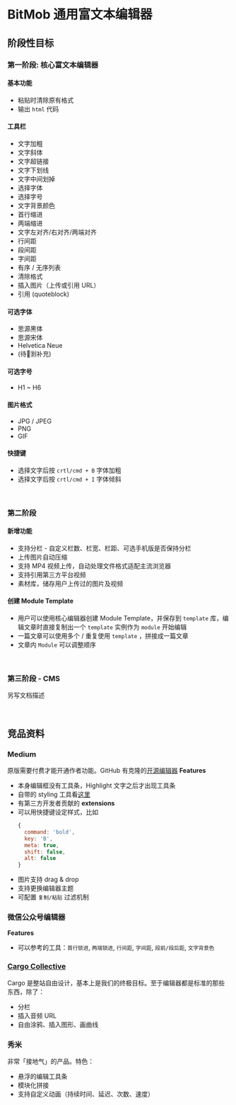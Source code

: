 # BitMob 通用富文本编辑器

## 阶段性目标
### 第一阶段: 核心富文本编辑器

#### 基本功能
- 粘贴时清除原有格式
- 输出 `html` 代码

#### 工具栏
- 文字加粗
- 文字斜体
- 文字超链接
- 文字下划线
- 文字中间划掉
- 选择字体
- 选择字号
- 文字背景颜色
- 首行缩进
- 两端缩进
- 文字左对齐/右对齐/两端对齐
- 行间距
- 段间距
- 字间距
- 有序 / 无序列表
- 清除格式
- 插入图片（上传或引用 URL）
- 引用 (quoteblock)

#### 可选字体
- 思源黑体
- 思源宋体
- Helvetica Neue
- (待🦄️🈹补充)

#### 可选字号
- H1 ~ H6

#### 图片格式
- JPG / JPEG
- PNG
- GIF

#### 快捷键
- 选择文字后按 `crtl/cmd + B` 字体加粗
- 选择文字后按 `crtl/cmd + I` 字体倾斜

<br/>

### 第二阶段
#### 新增功能
- 支持分栏 - 自定义栏数、栏宽、栏距、可选手机版是否保持分栏
- 上传图片自动压缩
- 支持 MP4 视频上传，自动处理文件格式适配主流浏览器
- 支持引用第三方平台视频
- 素材库，储存用户上传过的图片及视频

#### 创建 **Module Template**
- 用户可以使用核心编辑器创建 Module Template，并保存到 `template` 库，编辑文章时直接复制出一个 `template` 实例作为 `module` 开始编辑
- 一篇文章可以使用多个 / 重复使用 `template` ，拼接成一篇文章
- 文章内 `Module` 可以调整顺序

<br/>

### 第三阶段 - CMS
另写文档描述

<br/>

## 竞品资料
### Medium
原版需要付费才能开通作者功能。GitHub 有克隆的[开源编辑器](http://yabwe.github.io/medium-editor/) 
**Features**
- 本身编辑框没有工具条，Highlight 文字之后才出现工具条
- 自带的 styling 工具看[这里](https://github.com/yabwe/medium-editor#all-buttons)
- 有第三方开发者贡献的 **extensions**
- 可以用快捷键设定样式，比如
  ```javascript
  {
    command: 'bold',
    key: 'B',
    meta: true,
    shift: false,
    alt: false
  }
  ```
- 图片支持 drag & drop
- 支持更换编辑器主题
- 可配置 `复制/粘贴` 过滤机制

### 微信公众号编辑器
**Features**
- 可以参考的工具：`首行锁进`, `两端锁进`, `行间距`, `字间距`, `段前/段后距`, `文字背景色`

### [Cargo Collective](https://2.cargocollective.com)
Cargo 是整站自由设计，基本上是我们的终极目标。至于编辑器都是标准的那些东西，除了：
- 分栏
- 插入音频 URL
- 自由涂鸦、插入图形、画曲线

### 秀米
非常「接地气」的产品。特色：
- 悬浮的编辑工具条
- 模块化拼接
- 支持自定义动画（持续时间、延迟、次数、速度）

